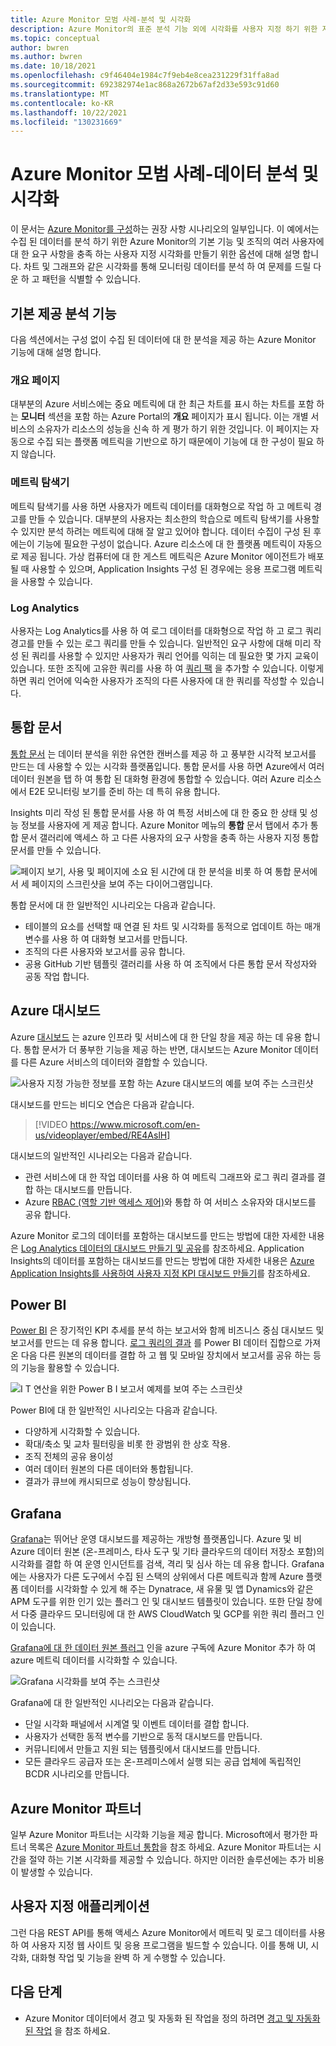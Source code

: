 ```yaml
---
title: Azure Monitor 모범 사례-분석 및 시각화
description: Azure Monitor의 표준 분석 기능 외에 시각화를 사용자 지정 하기 위한 지침과 권장 사항입니다.
ms.topic: conceptual
author: bwren
ms.author: bwren
ms.date: 10/18/2021
ms.openlocfilehash: c9f46404e1984c7f9eb4e8cea231229f31ffa8ad
ms.sourcegitcommit: 692382974e1ac868a2672b67af2d33e593c91d60
ms.translationtype: MT
ms.contentlocale: ko-KR
ms.lasthandoff: 10/22/2021
ms.locfileid: "130231669"
---
```

# <a name="azure-monitor-best-practices---analyze-and-visualize-data"></a>Azure Monitor 모범 사례-데이터 분석 및 시각화
이 문서는 [Azure Monitor를 구성](best-practices.md)하는 권장 사항 시나리오의 일부입니다. 이 예에서는 수집 된 데이터를 분석 하기 위한 Azure Monitor의 기본 기능 및 조직의 여러 사용자에 대 한 요구 사항을 충족 하는 사용자 지정 시각화를 만들기 위한 옵션에 대해 설명 합니다. 차트 및 그래프와 같은 시각화를 통해 모니터링 데이터를 분석 하 여 문제를 드릴 다운 하 고 패턴을 식별할 수 있습니다.


## <a name="builtin-analysis-features"></a>기본 제공 분석 기능
다음 섹션에서는 구성 없이 수집 된 데이터에 대 한 분석을 제공 하는 Azure Monitor 기능에 대해 설명 합니다.
### <a name="overview-page"></a>개요 페이지
대부분의 Azure 서비스에는 중요 메트릭에 대 한 최근 차트를 표시 하는 차트를 포함 하는 **모니터** 섹션을 포함 하는 Azure Portal의 **개요** 페이지가 표시 됩니다. 이는 개별 서비스의 소유자가 리소스의 성능을 신속 하 게 평가 하기 위한 것입니다. 이 페이지는 자동으로 수집 되는 플랫폼 메트릭을 기반으로 하기 때문에이 기능에 대 한 구성이 필요 하지 않습니다.

### <a name="metrics-explorer"></a>메트릭 탐색기
메트릭 탐색기를 사용 하면 사용자가 메트릭 데이터를 대화형으로 작업 하 고 메트릭 경고를 만들 수 있습니다. 대부분의 사용자는 최소한의 학습으로 메트릭 탐색기를 사용할 수 있지만 분석 하려는 메트릭에 대해 잘 알고 있어야 합니다. 데이터 수집이 구성 된 후에는이 기능에 필요한 구성이 없습니다. Azure 리소스에 대 한 플랫폼 메트릭이 자동으로 제공 됩니다. 가상 컴퓨터에 대 한 게스트 메트릭은 Azure Monitor 에이전트가 배포 될 때 사용할 수 있으며, Application Insights 구성 된 경우에는 응용 프로그램 메트릭을 사용할 수 있습니다.


### <a name="log-analytics"></a>Log Analytics
사용자는 Log Analytics를 사용 하 여 로그 데이터를 대화형으로 작업 하 고 로그 쿼리 경고를 만들 수 있는 로그 쿼리를 만들 수 있습니다. 일반적인 요구 사항에 대해 미리 작성 된 쿼리를 사용할 수 있지만 사용자가 쿼리 언어를 익히는 데 필요한 몇 가지 교육이 있습니다. 또한 조직에 고유한 쿼리를 사용 하 여 [쿼리 팩](logs/query-packs.md) 을 추가할 수 있습니다. 이렇게 하면 쿼리 언어에 익숙한 사용자가 조직의 다른 사용자에 대 한 쿼리를 작성할 수 있습니다.


## <a name="workbooks"></a>통합 문서
[통합 문서](./visualize/workbooks-overview.md) 는 데이터 분석을 위한 유연한 캔버스를 제공 하 고 풍부한 시각적 보고서를 만드는 데 사용할 수 있는 시각화 플랫폼입니다. 통합 문서를 사용 하면 Azure에서 여러 데이터 원본을 탭 하 여 통합 된 대화형 환경에 통합할 수 있습니다. 여러 Azure 리소스에서 E2E 모니터링 보기를 준비 하는 데 특히 유용 합니다.

Insights 미리 작성 된 통합 문서를 사용 하 여 특정 서비스에 대 한 중요 한 상태 및 성능 정보를 사용자에 게 제공 합니다. Azure Monitor 메뉴의 **통합** 문서 탭에서 추가 통합 문서 갤러리에 액세스 하 고 다른 사용자의 요구 사항을 충족 하는 사용자 지정 통합 문서를 만들 수 있습니다.

![페이지 보기, 사용 및 페이지에 소요 된 시간에 대 한 분석을 비롯 하 여 통합 문서에서 세 페이지의 스크린샷을 보여 주는 다이어그램입니다.](media/visualizations/workbook.png)

통합 문서에 대 한 일반적인 시나리오는 다음과 같습니다.

- 테이블의 요소를 선택할 때 연결 된 차트 및 시각화를 동적으로 업데이트 하는 매개 변수를 사용 하 여 대화형 보고서를 만듭니다.
- 조직의 다른 사용자와 보고서를 공유 합니다.
- 공용 GitHub 기반 템플릿 갤러리를 사용 하 여 조직에서 다른 통합 문서 작성자와 공동 작업 합니다.



## <a name="azure-dashboards"></a>Azure 대시보드
Azure [대시보드](../azure-portal/azure-portal-dashboards.md) 는 azure 인프라 및 서비스에 대 한 단일 창을 제공 하는 데 유용 합니다. 통합 문서가 더 풍부한 기능을 제공 하는 반면, 대시보드는 Azure Monitor 데이터를 다른 Azure 서비스의 데이터와 결합할 수 있습니다.

![사용자 지정 가능한 정보를 포함 하는 Azure 대시보드의 예를 보여 주는 스크린샷](media/visualizations/dashboard.png)

대시보드를 만드는 비디오 연습은 다음과 같습니다.

> [!VIDEO https://www.microsoft.com/en-us/videoplayer/embed/RE4AslH]

대시보드의 일반적인 시나리오는 다음과 같습니다.

- 관련 서비스에 대 한 작업 데이터를 사용 하 여 메트릭 그래프와 로그 쿼리 결과를 결합 하는 대시보드를 만듭니다.
- Azure [RBAC (역할 기반 액세스 제어)](../role-based-access-control/overview.md)와 통합 하 여 서비스 소유자와 대시보드를 공유 합니다.
  

Azure Monitor 로그의 데이터를 포함하는 대시보드를 만드는 방법에 대한 자세한 내용은 [Log Analytics 데이터의 대시보드 만들기 및 공유](visualize/tutorial-logs-dashboards.md)를 참조하세요. Application Insights의 데이터를 포함하는 대시보드를 만드는 방법에 대한 자세한 내용은 [Azure Application Insights를 사용하여 사용자 지정 KPI 대시보드 만들기](app/tutorial-app-dashboards.md)를 참조하세요. 



## <a name="power-bi"></a>Power BI
[Power BI](https://powerbi.microsoft.com/documentation/powerbi-service-get-started/) 은 장기적인 KPI 추세를 분석 하는 보고서와 함께 비즈니스 중심 대시보드 및 보고서를 만드는 데 유용 합니다. [로그 쿼리의 결과](./logs/log-powerbi.md) 를 Power BI 데이터 집합으로 가져온 다음 다른 원본의 데이터를 결합 하 고 웹 및 모바일 장치에서 보고서를 공유 하는 등의 기능을 활용할 수 있습니다.

![I T 연산을 위한 Power B I 보고서 예제를 보여 주는 스크린샷](media/visualizations/power-bi.png)

Power BI에 대 한 일반적인 시나리오는 다음과 같습니다.

- 다양하게 시각화할 수 있습니다.
- 확대/축소 및 교차 필터링을 비롯 한 광범위 한 상호 작용.
- 조직 전체의 공유 용이성
- 여러 데이터 원본의 다른 데이터와 통합됩니다.
- 결과가 큐브에 캐시되므로 성능이 향상됩니다.



## <a name="grafana"></a>Grafana
[Grafana](https://grafana.com/)는 뛰어난 운영 대시보드를 제공하는 개방형 플랫폼입니다. Azure 및 비 Azure 데이터 원본 (온-프레미스, 타사 도구 및 기타 클라우드의 데이터 저장소 포함)의 시각화를 결합 하 여 운영 인시던트를 검색, 격리 및 심사 하는 데 유용 합니다. Grafana에는 사용자가 다른 도구에서 수집 된 스택의 상위에서 다른 메트릭과 함께 Azure 플랫폼 데이터를 시각화할 수 있게 해 주는 Dynatrace, 새 유물 및 앱 Dynamics와 같은 APM 도구를 위한 인기 있는 플러그 인 및 대시보드 템플릿이 있습니다. 또한 단일 창에서 다중 클라우드 모니터링에 대 한 AWS CloudWatch 및 GCP를 위한 쿼리 플러그 인이 있습니다.




[Grafana에 대 한 데이터 원본 플러그](visualize/grafana-plugin.md) 인을 azure 구독에 Azure Monitor 추가 하 여 azure 메트릭 데이터를 시각화할 수 있습니다.

![Grafana 시각화를 보여 주는 스크린샷](media/visualizations/grafana.png)


Grafana에 대 한 일반적인 시나리오는 다음과 같습니다.

- 단일 시각화 패널에서 시계열 및 이벤트 데이터를 결합 합니다.
- 사용자가 선택한 동적 변수를 기반으로 동적 대시보드를 만듭니다.
- 커뮤니티에서 만들고 지원 되는 템플릿에서 대시보드를 만듭니다.
- 모든 클라우드 공급자 또는 온-프레미스에서 실행 되는 공급 업체에 독립적인 BCDR 시나리오를 만듭니다.

## <a name="azure-monitor-partners"></a>Azure Monitor 파트너
일부 Azure Monitor 파트너는 시각화 기능을 제공 합니다. Microsoft에서 평가한 파트너 목록은 [Azure Monitor 파트너 통합](./partners.md)을 참조 하세요. Azure Monitor 파트너는 시간을 절약 하는 기본 시각화를 제공할 수 있습니다. 하지만 이러한 솔루션에는 추가 비용이 발생할 수 있습니다.


## <a name="custom-application"></a>사용자 지정 애플리케이션
그런 다음 REST API를 통해 액세스 Azure Monitor에서 메트릭 및 로그 데이터를 사용 하 여 사용자 지정 웹 사이트 및 응용 프로그램을 빌드할 수 있습니다. 이를 통해 UI, 시각화, 대화형 작업 및 기능을 완벽 하 게 수행할 수 있습니다.


## <a name="next-steps"></a>다음 단계
- Azure Monitor 데이터에서 경고 및 자동화 된 작업을 정의 하려면 [경고 및 자동화 된 작업](best-practices-alerts.md) 을 참조 하세요.